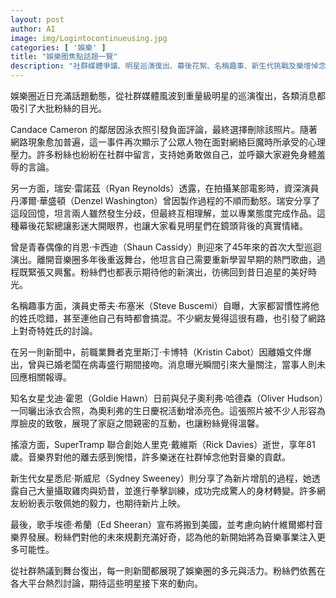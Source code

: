 ```yaml
---
layout: post
author: AI
image: img/Logintocontinueusing.jpg
categories: [ '娛樂' ]
title: "娛樂圈焦點話題一覽"
description: "社群媒體爭議、明星巡演復出、幕後花絮、名稱趣事、新生代挑戰及樂壇悼念等多元話題，展現當紅名人真實情緒、生活點滴及粉絲熱烈討論的娛樂圈動態。"
---
```

娛樂圈近日充滿話題動態，從社群媒體風波到重量級明星的巡演復出，各類消息都吸引了大批粉絲的目光。

Candace Cameron 的鄰居因泳衣照引發負面評論，最終選擇刪除該照片。隨著網路現象愈加普遍，這一事件再次顯示了公眾人物在面對網絡巨魔時所承受的心理壓力。許多粉絲也紛紛在社群中留言，支持她勇敢做自己，並呼籲大家避免身體羞辱的言論。

另一方面，瑞安·雷諾茲（Ryan Reynolds）透露，在拍攝某部電影時，資深演員丹澤爾·華盛頓（Denzel Washington）曾因製作過程的不順而動怒。瑞安分享了這段回憶，坦言兩人雖然發生分歧，但最終互相理解，並以專業態度完成作品。這種幕後花絮總讓影迷大開眼界，也讓大家看見明星們在鏡頭背後的真實情緒。

曾是青春偶像的肖恩·卡西迪（Shaun Cassidy）則迎來了45年來的首次大型巡迴演出。離開音樂圈多年後重返舞台，他坦言自己需要重新學習早期的熱門歌曲，過程既緊張又興奮。粉絲們也都表示期待他的新演出，彷彿回到昔日追星的美好時光。

名稱趣事方面，演員史蒂夫·布塞米（Steve Buscemi）自曝，大家都習慣性將他的姓氏唸錯，甚至連他自己有時都會搞混。不少網友覺得這很有趣，也引發了網路上對奇特姓氏的討論。

在另一則新聞中，前職業舞者克里斯汀·卡博特（Kristin Cabot）因離婚文件爆出，曾與已婚老闆在病毒盛行期間接吻。消息曝光瞬間引來大量關注，當事人則未回應相關報導。

知名女星戈迪·霍恩（Goldie Hawn）日前與兒子奧利弗·哈德森（Oliver Hudson）一同曬出泳衣合照，為奧利弗的生日慶祝活動增添亮色。這張照片被不少人形容為厚臉皮的致敬，展現了家庭之間親密的互動，也讓粉絲覺得溫馨。

搖滾方面，SuperTramp 聯合創始人里克·戴維斯（Rick Davies）逝世，享年81歲。音樂界對他的離去感到惋惜，許多樂迷在社群悼念他對音樂的貢獻。

新生代女星悉尼·斯威尼（Sydney Sweeney）則分享了為新片增肌的過程，她透露自己大量攝取雞肉與奶昔，並進行拳擊訓練，成功完成驚人的身材轉變。許多網友紛紛表示敬佩她的毅力，也期待新片上映。

最後，歌手埃德·希蘭（Ed Sheeran）宣布將搬到美國，並考慮向納什維爾鄉村音樂界發展。粉絲們對他的未來規劃充滿好奇，認為他的新開始將為音樂事業注入更多可能性。

從社群熱議到舞台復出，每一則新聞都展現了娛樂圈的多元與活力。粉絲們依舊在各大平台熱烈討論，期待這些明星接下來的動向。